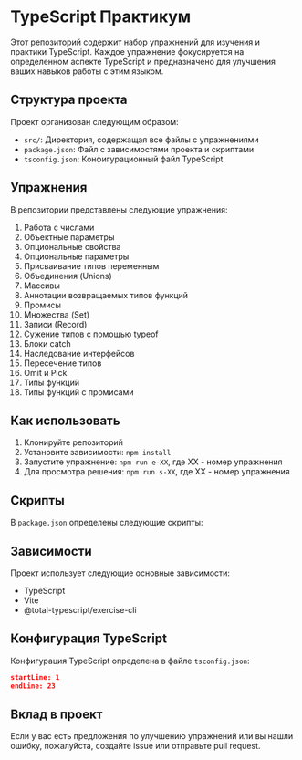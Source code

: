 # TypeScript Практикум

Этот репозиторий содержит набор упражнений для изучения и практики TypeScript. Каждое упражнение фокусируется на определенном аспекте TypeScript и предназначено для улучшения ваших навыков работы с этим языком.

## Структура проекта

Проект организован следующим образом:

- `src/`: Директория, содержащая все файлы с упражнениями
- `package.json`: Файл с зависимостями проекта и скриптами
- `tsconfig.json`: Конфигурационный файл TypeScript

## Упражнения

В репозитории представлены следующие упражнения:

1. Работа с числами
2. Объектные параметры
3. Опциональные свойства
4. Опциональные параметры
5. Присваивание типов переменным
6. Объединения (Unions)
7. Массивы
8. Аннотации возвращаемых типов функций
9. Промисы
10. Множества (Set)
11. Записи (Record)
12. Сужение типов с помощью typeof
13. Блоки catch
14. Наследование интерфейсов
15. Пересечение типов
16. Omit и Pick
17. Типы функций
18. Типы функций с промисами

## Как использовать

1. Клонируйте репозиторий
2. Установите зависимости: `npm install`
3. Запустите упражнение: `npm run e-XX`, где XX - номер упражнения
4. Для просмотра решения: `npm run s-XX`, где XX - номер упражнения

## Скрипты

В `package.json` определены следующие скрипты:

## Зависимости

Проект использует следующие основные зависимости:

- TypeScript
- Vite
- @total-typescript/exercise-cli

## Конфигурация TypeScript

Конфигурация TypeScript определена в файле `tsconfig.json`:

```json:tsconfig.json
startLine: 1
endLine: 23
```

## Вклад в проект

Если у вас есть предложения по улучшению упражнений или вы нашли ошибку, пожалуйста, создайте issue или отправьте pull request.